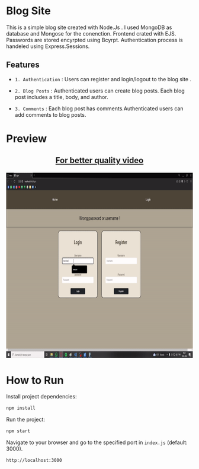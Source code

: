 # Blog Site
This is a simple blog site created with Node.Js . I used MongoDB as database and Mongose for the conenction. Frontend  crated with EJS. Passwords are stored encyrpted using 
Bcyrpt. Authentication process is handeled using Express.Sessions. 


## Features

- `1. Authentication` : Users can register  and login/logout to the blog site .

- `2. Blog Posts` : Authenticated users can create blog posts. Each blog post includes a title, body, and author.

- `3. Comments` : Each blog post has comments.Authenticated users can add comments to blog posts. 

# Preview 

<h2 align="center">

[For better quality video](https://youtu.be/4zup_JkP7mA)

</h2>

<img src="Media/gif1.gif" height= "500">

# How to Run
Install project dependencies:
```bash
npm install
```
Run the project:
```bash
npm start
```
Navigate to your browser and go to the specified port in `index.js` (default: 3000).
```
http://localhost:3000
```

